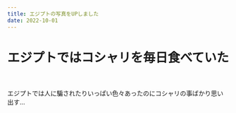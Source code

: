 ```yaml
---
title: エジプトの写真をUPしました
date: 2022-10-01
---
```


# エジプトではコシャリを毎日食べていた

<br>
<br>
エジプトでは人に騙されたりいっぱい色々あったのにコシャリの事ばかり思い出す...

